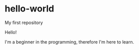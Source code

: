 # hello-world
My first repository

Hello! 

I'm a beginner in the programming, therefore I'm here to learn. 
